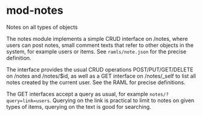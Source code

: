 # mod-notes
Notes on all types of objects

The notes module implements a simple CRUD interface on /notes, where users
can post notes, small comment texts that refer to other objects in the system,
for example users or items. See `ramls/note.json` for the precise definition.

The interface provides the usual CRUD operations POST/PUT/GET/DELETE on /notes
and /notes/$id, as well as a GET interface on /notes/_self to list all notes
created by the current user. See the RAML for precise definitions.

The GET interfaces accept a query as usual, for example `notes/?query=link=users`.
Querying on the link is practical to limit to notes on given types of items,
querying on the text is good for searching.
